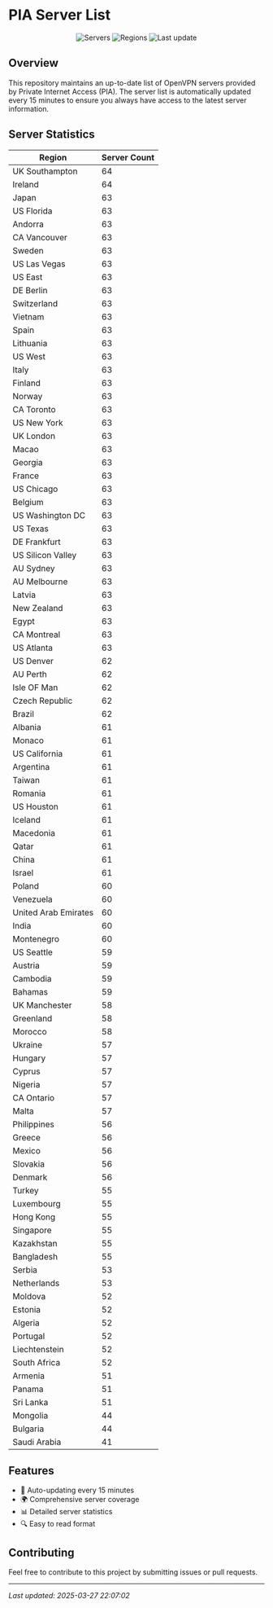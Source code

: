# PIA Server List

<div align="center">

![Servers](https://img.shields.io/badge/servers-5,737-blue)
![Regions](https://img.shields.io/badge/regions-97-blue)
![Last update](https://img.shields.io/badge/Last_Updated-March_27_2025_17:07_EST-blue)

</div>

## Overview
This repository maintains an up-to-date list of OpenVPN servers provided by Private Internet Access (PIA). The server list is automatically updated every 15 minutes to ensure you always have access to the latest server information.

## Server Statistics
| Region | Server Count |
|--------|--------------|
| UK Southampton                 | 64           |
| Ireland                        | 64           |
| Japan                          | 63           |
| US Florida                     | 63           |
| Andorra                        | 63           |
| CA Vancouver                   | 63           |
| Sweden                         | 63           |
| US Las Vegas                   | 63           |
| US East                        | 63           |
| DE Berlin                      | 63           |
| Switzerland                    | 63           |
| Vietnam                        | 63           |
| Spain                          | 63           |
| Lithuania                      | 63           |
| US West                        | 63           |
| Italy                          | 63           |
| Finland                        | 63           |
| Norway                         | 63           |
| CA Toronto                     | 63           |
| US New York                    | 63           |
| UK London                      | 63           |
| Macao                          | 63           |
| Georgia                        | 63           |
| France                         | 63           |
| US Chicago                     | 63           |
| Belgium                        | 63           |
| US Washington DC               | 63           |
| US Texas                       | 63           |
| DE Frankfurt                   | 63           |
| US Silicon Valley              | 63           |
| AU Sydney                      | 63           |
| AU Melbourne                   | 63           |
| Latvia                         | 63           |
| New Zealand                    | 63           |
| Egypt                          | 63           |
| CA Montreal                    | 63           |
| US Atlanta                     | 63           |
| US Denver                      | 62           |
| AU Perth                       | 62           |
| Isle OF Man                    | 62           |
| Czech Republic                 | 62           |
| Brazil                         | 62           |
| Albania                        | 61           |
| Monaco                         | 61           |
| US California                  | 61           |
| Argentina                      | 61           |
| Taiwan                         | 61           |
| Romania                        | 61           |
| US Houston                     | 61           |
| Iceland                        | 61           |
| Macedonia                      | 61           |
| Qatar                          | 61           |
| China                          | 61           |
| Israel                         | 61           |
| Poland                         | 60           |
| Venezuela                      | 60           |
| United Arab Emirates           | 60           |
| India                          | 60           |
| Montenegro                     | 60           |
| US Seattle                     | 59           |
| Austria                        | 59           |
| Cambodia                       | 59           |
| Bahamas                        | 59           |
| UK Manchester                  | 58           |
| Greenland                      | 58           |
| Morocco                        | 58           |
| Ukraine                        | 57           |
| Hungary                        | 57           |
| Cyprus                         | 57           |
| Nigeria                        | 57           |
| CA Ontario                     | 57           |
| Malta                          | 57           |
| Philippines                    | 56           |
| Greece                         | 56           |
| Mexico                         | 56           |
| Slovakia                       | 56           |
| Denmark                        | 56           |
| Turkey                         | 55           |
| Luxembourg                     | 55           |
| Hong Kong                      | 55           |
| Singapore                      | 55           |
| Kazakhstan                     | 55           |
| Bangladesh                     | 55           |
| Serbia                         | 53           |
| Netherlands                    | 53           |
| Moldova                        | 52           |
| Estonia                        | 52           |
| Algeria                        | 52           |
| Portugal                       | 52           |
| Liechtenstein                  | 52           |
| South Africa                   | 52           |
| Armenia                        | 51           |
| Panama                         | 51           |
| Sri Lanka                      | 51           |
| Mongolia                       | 44           |
| Bulgaria                       | 44           |
| Saudi Arabia                   | 41           |

## Features
- 🔄 Auto-updating every 15 minutes
- 🌍 Comprehensive server coverage
- 📊 Detailed server statistics
- 🔍 Easy to read format

## Contributing
Feel free to contribute to this project by submitting issues or pull requests.

---
*Last updated: 2025-03-27 22:07:02*